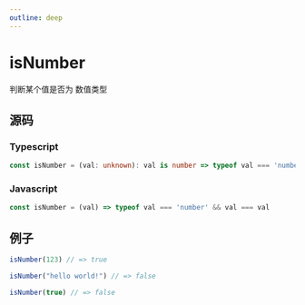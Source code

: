 ```yaml
---
outline: deep
---
```


# isNumber

判断某个值是否为 数值类型

## 源码

### Typescript

```typescript
const isNumber = (val: unknown): val is number => typeof val === 'number' && val === val
```

### Javascript

```javascript
const isNumber = (val) => typeof val === 'number' && val === val
```

## 例子

```javascript
isNumber(123) // => true

isNumber("hello world!") // => false

isNumber(true) // => false
```
